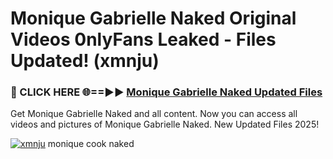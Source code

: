 # Monique Gabrielle Naked Original Videos 0nlyFans Leaked - Files Updated! (xmnju)

<h3>🔴 CLICK HERE 🌐==►► <a href="https://tinyurl.com/yckcrads" rel="nofollow">Monique Gabrielle Naked Updated Files</a></h3>

Get Monique Gabrielle Naked and all content. Now you can access all videos and pictures of Monique Gabrielle Naked. New Updated Files 2025!

[![xmnju](https://i.imgur.com/hpKpOFt.gif)](https://tinyurl.com/yckcrads)
monique cook naked
